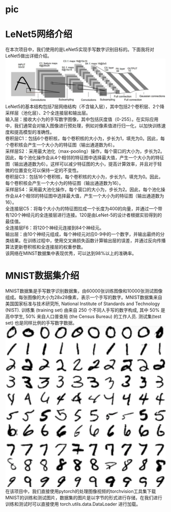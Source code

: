 # pic


# LeNet5网络介绍
在本次项目中，我们使用的是LeNet5实现手写数字识别目标的。下面我将对LeNet5做出详细介绍。<br>
 ![](https://raw.githubusercontent.com/zq111724/pic/main/1.png)
LeNet5的基本结构包括7层网络结构（不含输入层），其中包括2个卷积层、2个降采样层（池化层）、2个全连接层和输出层。<br>
输入层：接收大小为的手写数字图像，其中包括灰度值（0-255）。在实际应用中，我们通常会对输入图像进行预处理，例如对像素值进行归一化，以加快训练速度和提高模型的准确性。<br>
卷积层C1：包括6个卷积核，每个卷积核的大小为，步长为1，填充为0。因此，每个卷积核会产生一个大小为的特征图（输出通道数为6）。<br>
采样层S2：采用最大池化（max-pooling）操作，每个窗口的大小为，步长为2。因此，每个池化操作会从4个相邻的特征图中选择最大值，产生一个大小为的特征图（输出通道数为6）。这样可以减少特征图的大小，提高计算效率，并且对于轻微的位置变化可以保持一定的不变性。<br>
卷积层C3：包括16个卷积核，每个卷积核的大小为，步长为1，填充为0。因此，每个卷积核会产生一个大小为的特征图（输出通道数为16）。<br>
采样层S4：采用最大池化操作，每个窗口的大小为，步长为2。因此，每个池化操作会从4个相邻的特征图中选择最大值，产生一个大小为的特征图（输出通道数为16）。<br>
全连接层C5：将每个大小为的特征图拉成一个长度为400的向量，并通过一个带有120个神经元的全连接层进行连接。120是由LeNet-5的设计者根据实验得到的最佳值。<br>
全连接层F6：将120个神经元连接到84个神经元。<br>
输出层：由10个神经元组成，每个神经元对应0-9中的一个数字，并输出最终的分类结果。在训练过程中，使用交叉熵损失函数计算输出层的误差，并通过反向传播算法更新卷积核和全连接层的权重参数。<br>
该网络在MINST数据集中表现优秀，可以达到98%以上的准确率。<br>

# MNIST数据集介绍
MNIST数据集是手写数字识别数据集，由60000张训练图像和10000张测试图像组成。每张图像的大小为28x28像素，表示一个手写的数字。MNIST数据集来自美国国家标准与技术研究所, National Institute of Standards and Technology (NIST). 训练集 (training set) 由来自 250 个不同人手写的数字构成, 其中 50% 是高中学生, 50% 来自人口普查局 (the Census Bureau) 的工作人员. 测试集(test set) 也是同样比例的手写数字数据。<br>
 ![](https://raw.githubusercontent.com/zq111724/pic/main/2.png)
在该项目中，我们直接使用pytorch的处理图像视频的torchvision工具集下载MNIST的训练和测试图片，数据集的图片是以字节的形式进行存储，在我们进行训练和测试时可以直接使用 torch.utils.data.DataLoader 进行加载。<br>
